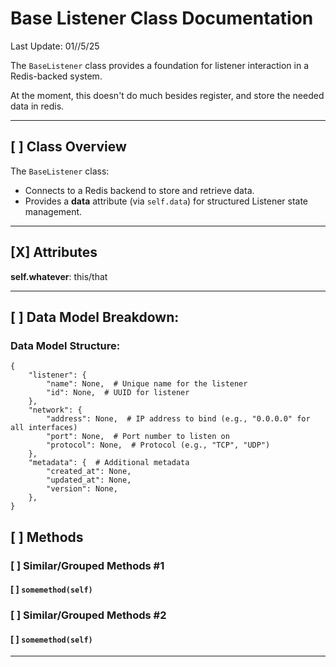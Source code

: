 # Base Listener Class Documentation

Last Update: 01//5/25

The `BaseListener` class provides a foundation for listener interaction in a Redis-backed system.



At the moment, this doesn't do much besides register, and store the needed data in redis. 

---

## [ ] Class Overview

The `BaseListener` class:

- Connects to a Redis backend to store and retrieve data.
- Provides a **data** attribute (via `self.data`) for structured Listener state management.

---

## [X] Attributes

**self.whatever**: this/that

---

## [ ] Data Model Breakdown:

### Data Model Structure:

```
{
    "listener": {
        "name": None,  # Unique name for the listener
        "id": None,  # UUID for listener
    },
    "network": {
        "address": None,  # IP address to bind (e.g., "0.0.0.0" for all interfaces)
        "port": None,  # Port number to listen on
        "protocol": None,  # Protocol (e.g., "TCP", "UDP")
    },
    "metadata": {  # Additional metadata
        "created_at": None,
        "updated_at": None,
        "version": None,
    },
}
```

## [ ] Methods

### [ ] Similar/Grouped Methods #1

#### [ ] `somemethod(self)`

### [ ] Similar/Grouped Methods #2

#### [ ] `somemethod(self)`

---